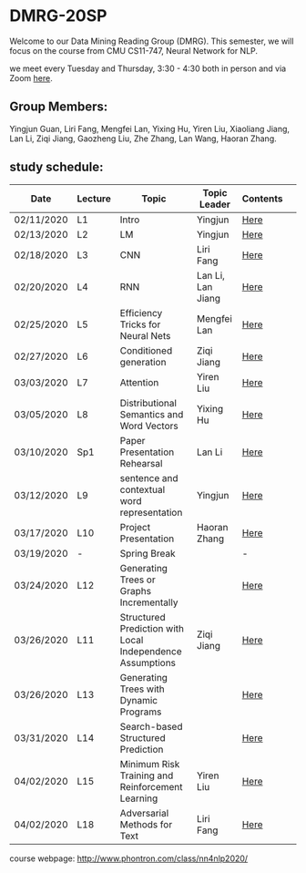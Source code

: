 # DMRG-20SP
Welcome to our Data Mining Reading Group (DMRG). This semester, we will focus on the course from CMU CS11-747, Neural Network for NLP.

we meet every Tuesday and Thursday, 3:30 - 4:30 both in person and via Zoom [here](https://zoom.us/j/823397955). 

## Group Members:
Yingjun Guan, Liri Fang, Mengfei Lan, Yixing Hu, Yiren Liu, Xiaoliang Jiang, Lan Li, Ziqi Jiang, Gaozheng Liu, Zhe Zhang, Lan Wang, Haoran Zhang.

## study schedule:

| Date       | Lecture | Topic | Topic Leader      | Contents |   |
|------------|---------|-------|-------------------|----------|---|
| 02/11/2020 |    L1   | Intro | Yingjun           | [Here](https://github.com/uiuc-dm-group/DMRG-20SP/tree/master/l1) |   |
| 02/13/2020 |    L2   | LM    | Yingjun           | [Here](https://github.com/uiuc-dm-group/DMRG-20SP/tree/master/l2) |   |
| 02/18/2020 |    L3   | CNN   | Liri Fang         | [Here](https://github.com/uiuc-dm-group/DMRG-20SP/tree/master/l3) |   |
| 02/20/2020 |    L4   | RNN   | Lan Li, Lan Jiang | [Here](https://github.com/uiuc-dm-group/DMRG-20SP/tree/master/l4) |   |
| 02/25/2020 |    L5   | Efficiency Tricks for Neural Nets  | Mengfei Lan | [Here](https://github.com/uiuc-dm-group/DMRG-20SP/tree/master/l5) |   |
| 02/27/2020 |    L6   | Conditioned generation | Ziqi Jiang | [Here](https://github.com/uiuc-dm-group/DMRG-20SP/tree/master/l6) |   |
| 03/03/2020 |    L7   | Attention | Yiren Liu | [Here](https://github.com/uiuc-dm-group/DMRG-20SP/tree/master/l7) |   |
| 03/05/2020 |    L8   | Distributional Semantics and Word Vectors  | Yixing Hu | [Here](https://github.com/uiuc-dm-group/DMRG-20SP/tree/master/l8) |   |
| 03/10/2020 |    Sp1  | Paper Presentation Rehearsal  | Lan Li | [Here](https://github.com/uiuc-dm-group/DMRG-20SP/tree/master/sp1) |   |
| 03/12/2020 |    L9  | sentence and contextual word representation | Yingjun | [Here](https://github.com/uiuc-dm-group/DMRG-20SP/tree/master/l9) |   |
| 03/17/2020 |    L10  | Project Presentation | Haoran Zhang | [Here](https://github.com/uiuc-dm-group/DMRG-20SP/tree/master/sp2) |   |
| 03/19/2020 |    -  | Spring Break  |  | - |   |
| 03/24/2020 |    L12  | Generating Trees or Graphs Incrementally |  | [Here](https://github.com/uiuc-dm-group/DMRG-20SP/tree/master/l12) |   |
| 03/26/2020 |    L11  | Structured Prediction with Local Independence Assumptions  | Ziqi Jiang | [Here](https://github.com/uiuc-dm-group/DMRG-20SP/tree/master/l11) |   |
| 03/26/2020 |    L13  | Generating Trees with Dynamic Programs |  | [Here](https://github.com/uiuc-dm-group/DMRG-20SP/tree/master/l13) |   |
| 03/31/2020 |    L14  | Search-based Structured Prediction |  | [Here](https://github.com/uiuc-dm-group/DMRG-20SP/tree/master/l14) |   |
| 04/02/2020 |    L15  | Minimum Risk Training and Reinforcement Learning | Yiren Liu | [Here](https://github.com/uiuc-dm-group/DMRG-20SP/tree/master/l15) |   |
| 04/02/2020 |    L18  | Adversarial Methods for Text | Liri Fang | [Here](https://github.com/uiuc-dm-group/DMRG-20SP/tree/master/l18) |   |


course webpage: http://www.phontron.com/class/nn4nlp2020/
